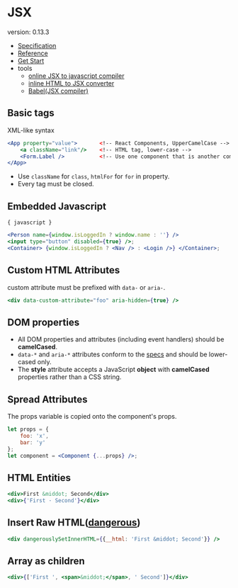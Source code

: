 JSX
===============
version: 0.13.3
- [Specification](https://facebook.github.io/jsx/)
- [Reference](http://facebook.github.io/react/docs/displaying-data.html)
- [Get Start](http://facebook.github.io/react/docs/getting-started.html)
- tools
    - [online JSX to javascript compiler](http://facebook.github.io/react/jsx-compiler.html)
    - [inline HTML to JSX converter](http://facebook.github.io/react/html-jsx.html)
    - [Babel(JSX compiler)](https://babeljs.io/)

## Basic tags
XML-like syntax
```jsx
<App property="value">       <!-- React Components, UpperCamelCase -->
    <a className="link"/>    <!-- HTML tag, lower-case -->
    <Form.Label />           <!-- Use one component that is another component's attribute-->
</App>
```

- Use `className` for `class`, `htmlFor` for `for` in property.
- Every tag must be closed.

## Embedded Javascript
`{ javascript }`
```jsx
<Person name={window.isLoggedIn ? window.name : ''} />
<input type="button" disabled={true} />;
<Container> {window.isLoggedIn ? <Nav /> : <Login />} </Container>;
```

## Custom HTML Attributes
custom attribute must be prefixed with `data-` or `aria-`.
```jsx
<div data-custom-attribute="foo" aria-hidden={true} />
```

## DOM properties
- All DOM properties and attributes (including event handlers) should be **camelCased**.
- `data-*` and `aria-*` attributes conform to the [specs](https://developer.mozilla.org/en-US/docs/Web/HTML/Global_attributes#data-*) and should be lower-cased only.
- The **style** attribute accepts a JavaScript **object** with **camelCased** properties rather than a CSS string.

## Spread Attributes
The props variable is copied onto the component's props.
```jsx
let props = {
    foo: 'x',
    bar: 'y'
};
let component = <Component {...props} />;
```

## HTML Entities
```jsx
<div>First &middot; Second</div>
<div>{'First · Second'}</div>
```

## Insert Raw HTML([dangerous](http://facebook.github.io/react/tips/dangerously-set-inner-html.html))
```jsx
<div dangerouslySetInnerHTML={{__html: 'First &middot; Second'}} />
```

## Array as children
```jsx
<div>{['First ', <span>&middot;</span>, ' Second']}</div>
```

